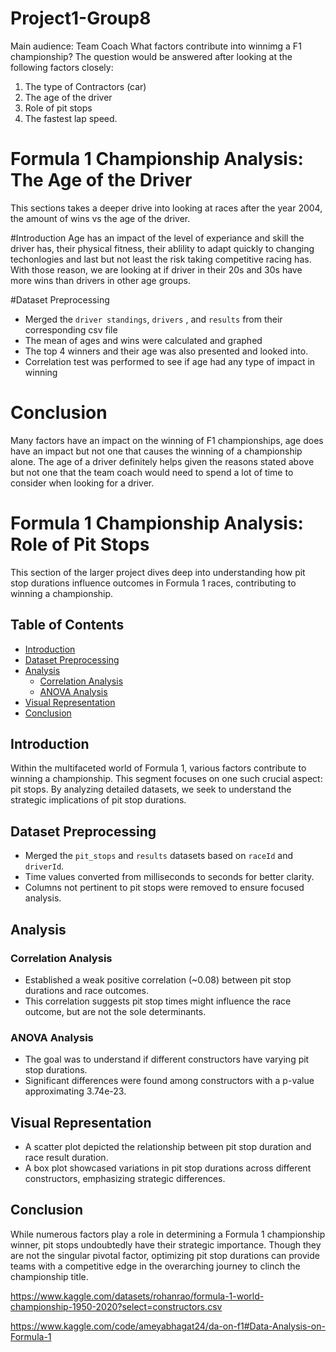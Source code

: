 # Project1-Group8
Main audience: Team Coach
What factors contribute into winnimg a F1 championship?
The question would be answered after looking at the following factors closely:
1. The type of Contractors (car)
2. The age of the driver
3. Role of pit stops
4. The fastest lap speed.

# Formula 1 Championship Analysis: The Age of the Driver
This sections takes a deeper drive into looking at races after the year 2004, the amount of wins vs the age of the driver.

#Introduction
Age has an impact of the level of experiance and skill the driver has, their physical fitness, their ablility to adapt quickly to changing techonlogies and last but not least the risk taking competitive racing has. With those reason, we are looking at if driver in their 20s and 30s have more wins than drivers in other age groups.


#Dataset Preprocessing

- Merged the `driver standings`, `drivers` , and `results` from their corresponding csv file
- The mean of ages and wins were calculated and graphed 
- The top 4 winners and their age was also presented and looked into.
- Correlation test was performed to see if age had any type of impact in winning
  

# Conclusion
Many factors have an impact on the winning of F1 championships, age does have an impact but not one that causes the winning of a championship alone. The age of a driver definitely helps given the reasons stated above but not one that the team coach would need to spend a lot of time to consider when looking for a driver. 

# Formula 1 Championship Analysis: Role of Pit Stops

This section of the larger project dives deep into understanding how pit stop durations influence outcomes in Formula 1 races, contributing to winning a championship.

## Table of Contents
- [Introduction](#introduction)
- [Dataset Preprocessing](#dataset-preprocessing)
- [Analysis](#analysis)
  - [Correlation Analysis](#correlation-analysis)
  - [ANOVA Analysis](#anova-analysis)
- [Visual Representation](#visual-representation)
- [Conclusion](#conclusion)

## Introduction

Within the multifaceted world of Formula 1, various factors contribute to winning a championship. This segment focuses on one such crucial aspect: pit stops. By analyzing detailed datasets, we seek to understand the strategic implications of pit stop durations.

## Dataset Preprocessing

- Merged the `pit_stops` and `results` datasets based on `raceId` and `driverId`.
- Time values converted from milliseconds to seconds for better clarity.
- Columns not pertinent to pit stops were removed to ensure focused analysis.

## Analysis

### Correlation Analysis

- Established a weak positive correlation (~0.08) between pit stop durations and race outcomes. 
- This correlation suggests pit stop times might influence the race outcome, but are not the sole determinants.

### ANOVA Analysis

- The goal was to understand if different constructors have varying pit stop durations.
- Significant differences were found among constructors with a p-value approximating 3.74e-23.

## Visual Representation

- A scatter plot depicted the relationship between pit stop duration and race result duration.
- A box plot showcased variations in pit stop durations across different constructors, emphasizing strategic differences.

## Conclusion

While numerous factors play a role in determining a Formula 1 championship winner, pit stops undoubtedly have their strategic importance. Though they are not the singular pivotal factor, optimizing pit stop durations can provide teams with a competitive edge in the overarching journey to clinch the championship title.


https://www.kaggle.com/datasets/rohanrao/formula-1-world-championship-1950-2020?select=constructors.csv

https://www.kaggle.com/code/ameyabhagat24/da-on-f1#Data-Analysis-on-Formula-1

